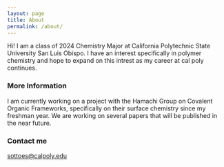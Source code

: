 ```yaml
---
layout: page
title: About
permalink: /about/
---
```


Hi! I am a class of 2024 Chemistry Major at California Polytechnic State University San Luis Obispo. I have an interest specifically in polymer chemistry and hope to expand on this intrest as my career at cal poly continues. 


### More Information

I am currently working on a project with the Hamachi Group on Covalent Organic Frameworks, specifically on their surface chemistry since my freshman year. We are working on several papers that will be published in the near future. 


### Contact me

[sottoes@calpoly.edu](mailto:sottoes@calpoly.edu)
